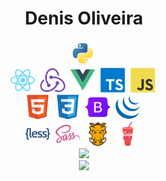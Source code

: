   <div align="center" id="badges">
    <h1>Denis Oliveira</h1>
</div>
<div align="center">
   <img src="https://github.com/devicons/devicon/blob/master/icons/python/python-original.svg" title="REACT" alt="REACT" width="40"/>&nbsp;
</div>
<div align="center">
  <img src="https://github.com/devicons/devicon/blob/master/icons/react/react-original.svg" title="REACT" alt="REACT" width="40"/>&nbsp;
  <img src="https://github.com/devicons/devicon/blob/master/icons/redux/redux-original.svg" title="REDUX" alt="REDUX" width="40"/>&nbsp;
  <img src="https://github.com/devicons/devicon/blob/master/icons/vuejs/vuejs-original.svg" title="VUEJS" alt="VUEJS" width="40"/>&nbsp;
  <img src="https://github.com/devicons/devicon/blob/master/icons/typescript/typescript-original.svg" title="TYPESCRIPT" alt="TYPESCRIPT" width="40"/>&nbsp;
  <img src="https://github.com/devicons/devicon/blob/master/icons/javascript/javascript-original.svg" title="JavaScript" alt="JavaScript" width="40"/>&nbsp;
</div>
<div align="center">
  <img src="https://github.com/devicons/devicon/blob/master/icons/html5/html5-original.svg" title="HTML5" alt="HTML" width="40" height="40"/>&nbsp;
  <img src="https://github.com/devicons/devicon/blob/master/icons/css3/css3-original.svg" title="CS3" alt="CS3" width="40" height="40"/>&nbsp;
  <img src="https://github.com/devicons/devicon/blob/master/icons/bootstrap/bootstrap-original.svg" title="BOOTSTRAP" alt="BOOTSTRAP" width="40" height="40"/>&nbsp;
  <img src="https://github.com/devicons/devicon/blob/master/icons/jquery/jquery-original.svg" title="JQUERY" alt="JQUERY" width="40" height="40"/>&nbsp;
</div>
<div align="center">
  <img src="https://github.com/devicons/devicon/blob/master/icons/less/less-plain-wordmark.svg" title="LESS" alt="LESS" width="40" height="40"/>&nbsp;
  <img src="https://github.com/devicons/devicon/blob/master/icons/sass/sass-original.svg" title="SASS" alt="SASS" width="40" height="40"/>&nbsp;
  <img src="https://github.com/devicons/devicon/blob/master/icons/grunt/grunt-original.svg" title="GRUNT" alt="GRUNT" width="40" height="40"/>&nbsp;
  <img src="https://github.com/devicons/devicon/blob/master/icons/gulp/gulp-plain.svg" title="GULP" alt="GULP" width="40" height="40"/>&nbsp;
</div>



<div align="center">
<img height="180em" src="https://github-readme-stats.vercel.app/api/top-langs/?username=DenyCodes&layout=compact&langs_count=7&theme=shades-of-purple"/>
</div>
<div align="center">
  <img height="180em" src="https://github-readme-stats.vercel.app/api?username=DenyCodes&show_icons=true&theme=shades-of-purple&include_all_commits=true&count_private=true"/>
</div>
